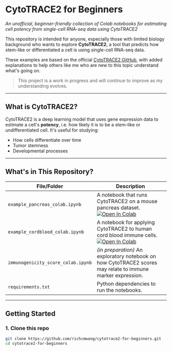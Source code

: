 # CytoTRACE2 for Beginners  
*An unofficial, beginner-friendly collection of Colab notebooks for estimating cell potency from single-cell RNA-seq data using CytoTRACE2*

This repository is intended for anyone, especially those with limited biology background who wants to explore **CytoTRACE2**, a tool that predicts how stem-like or differentiated a cell is using single-cell RNA-seq data.

These examples are based on the official [CytoTRACE2 GitHub](https://github.com/digitalcytometry/cytotrace2), with added explanations to help others like me who are new to this topic understand what's going on. 

> This project is a work in progress and will continue to improve as my understanding evolves.
---

## What is CytoTRACE2?

CytoTRACE2 is a deep learning model that uses gene expression data to estimate a cell's **potency**, i.e. how likely it is to be a stem-like or undifferentiated cell. It's useful for studying:
- How cells differentiate over time
- Tumor stemness
- Developmental processes

---

## What's in This Repository?

| File/Folder                  | Description |
|-----------------------------|-------------|
| `example_pancreas_colab.ipynb`     | A notebook that runs CytoTRACE2 on a mouse pancreas dataset. [![Open In Colab](https://colab.research.google.com/assets/colab-badge.svg)](https://colab.research.google.com/github/richcmwang/cytotrace2-for-beginners/blob/main/notebooks/example_pancreas_colab.ipynb)  |
| `example_cordblood_colab.ipynb`    | A notebook for applying CytoTRACE2 to human cord blood immune cells. [![Open In Colab](https://colab.research.google.com/assets/colab-badge.svg)](https://colab.research.google.com/github/richcmwang/cytotrace2-for-beginners/blob/main/notebooks/example_cordblood_colab.ipynb)|
| `immunogenicity_score_colab.ipynb` | *(in preparation)* An exploratory notebook on how CytoTRACE2 scores may relate to immune marker expression. |
| `requirements.txt`           | Python dependencies to run the notebooks. |
                

---

## Getting Started

### 1. Clone this repo
```bash
git clone https://github.com/richcmwang/cytotrace2-for-beginners.git
cd cytotrace2-for-beginners
